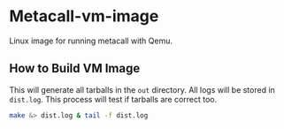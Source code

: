# Metacall-vm-image

Linux image for running metacall with Qemu.

## How to Build VM Image

This will generate all tarballs in the `out` directory. All logs will be stored in `dist.log`. This process will test if tarballs are correct too.

```bash
make &> dist.log & tail -f dist.log
```

